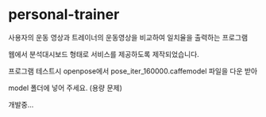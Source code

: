 # personal-trainer
사용자의 운동 영상과 트레이너의 운동영상을 비교하여 일치율을 출력하는 프로그램

웹에서 분석대시보드 형태로 서비스를 제공하도록 제작되었습니다.

프로그램 테스트시 openpose에서 pose_iter_160000.caffemodel 파일을 다운 받아

model 폴더에 넣어 주세요. (용량 문제)

개발중...
